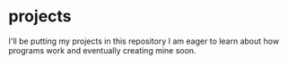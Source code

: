 # projects
I'll be putting my projects in this repository
I am eager to learn about how programs work and eventually creating mine soon.

